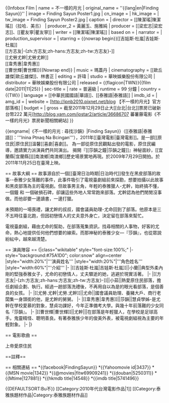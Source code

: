{{Infobox Film
| name               = 不一樣的月光
| original_name      = ''{{lang|en|Finding Sayun}}''
| image              = Finding Sayun Poster1.jpg
| cn_image           = 
| hk_image           = 
| tw_image           = Finding Sayun Poster2.jpg
| caption            = 
| director           = [[陳潔瑤|陳潔瑤]]（拉哈．美丠）
| producer_2         = 黃麗玉、施雅純
| producer           = [[梁宏志|梁宏志]]、[[瞿友寧|瞿友寧]]
| writer             = [[陳潔瑤|陳潔瑤]]
| based on           = 
| narrator           = 
| production_supervisor = 
| starring           = {{nowrap begin}}[[吉娃斯·杜嵐|吉娃斯·杜嵐]]<br/>[[方志友|-{zh:方志友;zh-hans:方志友;zh-tw:方志友}-]]<br/>[[尤勞尤幹|尤勞尤幹]]<br/>[[韋秀惠|韋秀惠]]<br/>[[曹世輝|曹世輝]]{{Nowrap end}} 
| music              = 瑪蓋丹
| cinematography     = [[歐丘雄傑|歐丘雄傑]]、林書正
| editing            = 許瑋
| studio             = 華映娛樂股份有限公司
| distributor        = 華映娛樂股份有限公司
| released           = {{flagicon|TWN}}{{film date|2011|11|25}}
| sec-title          = 
| rate               = 普遍級
| runtime            = 99 分鐘
| country            = {{TW}}
| language           = [[中華民國國語|華語]]、[[泰雅語|泰雅語]]
| imdb_id            = 
| amg_id             = 
| website            = [http://ipnb2010.pixnet.net/blog 【不一樣的月光】官方部落格]
| budget             = 
| gross              = 截至2011年12月29日止大[[台北|台北]]票房已破新台幣222 萬元<ref>[http://blog.yam.com/jostar2/article/36686707 蕃薯藤電影《不一樣的月光》票房新聞相關網站]</ref>
}}

{{engname|《不一樣的月光 : 尋找沙韻》|Finding Sayun}}（[[泰雅語|泰雅語]]：'''Inina Ptnaq Na Bcingan'''），2011年[[臺灣電影|臺灣電影]]。是一部[[原住民|原住民]]溫馨[[喜劇|喜劇]]。
為一部從原住民觀點出發的電影，原住民編導，邀請實力派演員們共同演出。 揭開『[[莎韻之鐘|莎韻之鐘]]』神秘面紗，[[宜蘭縣|宜蘭縣]][[南澳鄉|南澳鄉]]歷史場景實地再現。於2009年7月29日開拍。於2011年11月25日在臺灣上映。

== 故事大綱 ==
故事源自於一個[[臺灣日治時期|日治時代]]發生在黑皮部落的故事--泰雅少女落難的事件，此事件吸引了電視臺劇組前來探勘，想要拍攝以此故事和黑皮部落為主的電視劇。但故事男主角，年輕的泰雅獵人-尤幹，始終搞不懂，一個鐘 和 一個破損石碑，卻讓這些外地人常常跑來部落。尤幹認為他們閒閒沒事做。而他卻要一邊讀書，一邊打獵。
 
未預期的一場喪禮，讓尤幹的叔叔，國會議員助理-尤命回到了部落。他原本是三不五時往臺北跑，但因初戀情人的丈夫意外身亡，決定留在部落來幫忙。
 
電視臺劇組，藉由尤命的幫助，在部落蒐集資訊，找尋相關的人事物，好客的尤命，熱心地提供任何他們想要的線索。而那神秘的泰雅少女—『莎韻』，也從眾說紛紜中，越來越清楚。

== 演員陣容 ==
{|class="wikitable" style="font-size:100%;"
|- style="background:#75A1D0"; color:snow" align=center 
|style="width:20%"|'''演員姓名'''
|style="width:20%"|'''角色姓名'''
|style="width:60%"|'''介紹'''
|- 
|[[吉娃斯·杜嵐|吉娃斯·杜嵐]]||小蘭||典型外柔內剛的堅強泰雅女子，尤命的初戀情人，丈夫驟逝的她，逃避於現實活著。
|-
|[[方志友|-{zh:方志友;zh-hans:方志友;zh-tw:方志友}-]]||小茹||熱愛原住民部落，擔任劇組企劃、執行。經過一趟部落洗禮後，不再用自以為是的眼光看部落，是個善良的女孩。
|-
|[[尤勞.尤幹|尤勞.尤幹]]||尤命||國會議員助理、養豬大戶、商行老闆集一身頭銜的他，是尤幹的舅舅。
|-
|[[韋秀惠|韋秀惠]]||莎韻||慧貞學姊-是尤幹在學校愛慕的對象，慧貞功課好，今年正準備考大學。與幾十年前落難的少女同名『莎韻』。
|-
|[[曹世輝|曹世輝]]||尤幹|||在部落是年輕獵人，在學校是足球高手。鬼靈精怪、聰明善良。有著泰雅族少年的俊美外表，被電視劇組視為主要的年輕對象。
|-
|}

== 電影歌曲 ==

上帝愛原住民

==註釋==
<div class="references-small">
<references />
</div>

== 相關連結 ==
*{{facebook|FindingSayun}}
*{{Yahoomovie id|3437}}
*{{MSN movie|1342}}
*{{@movies|fitw69909241}}
*{{douban|5250311}}
*{{Mtime|127881}}
*{{hkmdb title|14548}}
*{{imdb title|5741496}}

{{DEFAULTSORT:Bu不}}
[[Category:2010年代台灣電影作品|1]]
[[Category:泰雅族題材作品|Category:泰雅族題材作品]]